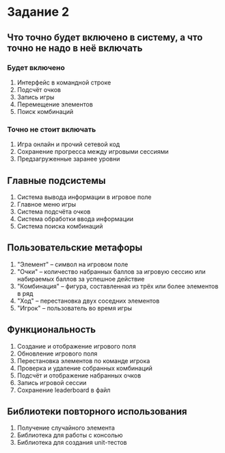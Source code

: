 # Задание 2

## Что точно будет включено в систему, а что точно не надо в неё включать
### Будет включено
1. Интерфейс в командной строке
2. Подсчёт очков
3. Запись игры
4. Перемещение элементов
5. Поиск комбинаций
### Точно не стоит включать
1. Игра онлайн и прочий сетевой код
2. Сохранение прогресса между игровыми сессиями
3. Предзагруженные заранее уровни

## Главные подсистемы
1. Система вывода информации в игровое поле
2. Главное меню игры
3. Система подсчёта очков
4. Система обработки ввода информации
5. Система поиска комбинаций

## Пользовательские метафоры
1. "Элемент" – символ на игровом поле
2. "Очки" – количество набранных баллов за игровую сессию или набираемых баллов за успешное действие
3. "Комбинация" – фигура, составленная из трёх или более элементов в ряд
4. "Ход" – перестановка двух соседних элементов
5. "Игрок" – пользователь во время игры

## Функциональность
1. Создание и отображение игрового поля
2. Обновление игрового поля
3. Перестановка элементов по команде игрока
4. Проверка и удаление собранных комбинаций
5. Подсчёт и отображение набранных очков
6. Запись игровой сессии
7. Сохранение leaderboard в файл

## Библиотеки повторного использования
1. Получение случайного элемента
2. Библиотека для работы с консолью
3. Библиотека для создания unit-тестов
